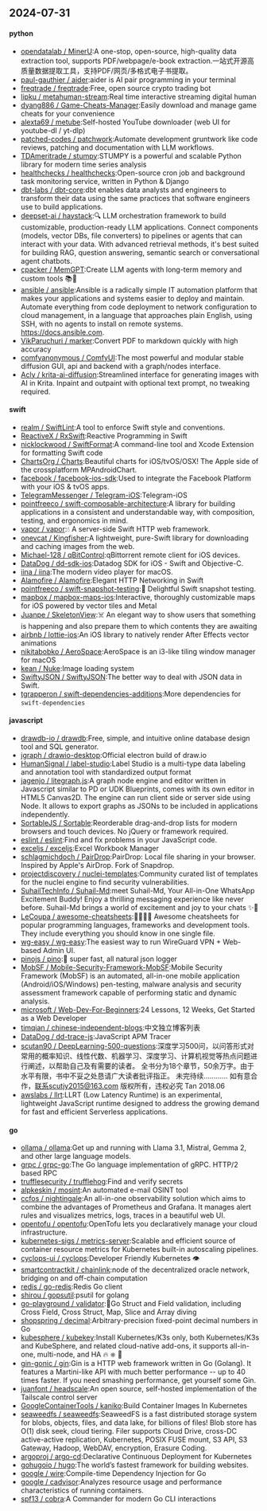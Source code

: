 ## 2024-07-31

#### python
* [opendatalab / MinerU](https://github.com/opendatalab/MinerU):A one-stop, open-source, high-quality data extraction tool, supports PDF/webpage/e-book extraction.一站式开源高质量数据提取工具，支持PDF/网页/多格式电子书提取。
* [paul-gauthier / aider](https://github.com/paul-gauthier/aider):aider is AI pair programming in your terminal
* [freqtrade / freqtrade](https://github.com/freqtrade/freqtrade):Free, open source crypto trading bot
* [lipku / metahuman-stream](https://github.com/lipku/metahuman-stream):Real time interactive streaming digital human
* [dyang886 / Game-Cheats-Manager](https://github.com/dyang886/Game-Cheats-Manager):Easily download and manage game cheats for your convenience
* [alexta69 / metube](https://github.com/alexta69/metube):Self-hosted YouTube downloader (web UI for youtube-dl / yt-dlp)
* [patched-codes / patchwork](https://github.com/patched-codes/patchwork):Automate development gruntwork like code reviews, patching and documentation with LLM workflows.
* [TDAmeritrade / stumpy](https://github.com/TDAmeritrade/stumpy):STUMPY is a powerful and scalable Python library for modern time series analysis
* [healthchecks / healthchecks](https://github.com/healthchecks/healthchecks):Open-source cron job and background task monitoring service, written in Python & Django
* [dbt-labs / dbt-core](https://github.com/dbt-labs/dbt-core):dbt enables data analysts and engineers to transform their data using the same practices that software engineers use to build applications.
* [deepset-ai / haystack](https://github.com/deepset-ai/haystack):🔍 LLM orchestration framework to build customizable, production-ready LLM applications. Connect components (models, vector DBs, file converters) to pipelines or agents that can interact with your data. With advanced retrieval methods, it's best suited for building RAG, question answering, semantic search or conversational agent chatbots.
* [cpacker / MemGPT](https://github.com/cpacker/MemGPT):Create LLM agents with long-term memory and custom tools 📚🦙
* [ansible / ansible](https://github.com/ansible/ansible):Ansible is a radically simple IT automation platform that makes your applications and systems easier to deploy and maintain. Automate everything from code deployment to network configuration to cloud management, in a language that approaches plain English, using SSH, with no agents to install on remote systems. https://docs.ansible.com.
* [VikParuchuri / marker](https://github.com/VikParuchuri/marker):Convert PDF to markdown quickly with high accuracy
* [comfyanonymous / ComfyUI](https://github.com/comfyanonymous/ComfyUI):The most powerful and modular stable diffusion GUI, api and backend with a graph/nodes interface.
* [Acly / krita-ai-diffusion](https://github.com/Acly/krita-ai-diffusion):Streamlined interface for generating images with AI in Krita. Inpaint and outpaint with optional text prompt, no tweaking required.

#### swift
* [realm / SwiftLint](https://github.com/realm/SwiftLint):A tool to enforce Swift style and conventions.
* [ReactiveX / RxSwift](https://github.com/ReactiveX/RxSwift):Reactive Programming in Swift
* [nicklockwood / SwiftFormat](https://github.com/nicklockwood/SwiftFormat):A command-line tool and Xcode Extension for formatting Swift code
* [ChartsOrg / Charts](https://github.com/ChartsOrg/Charts):Beautiful charts for iOS/tvOS/OSX! The Apple side of the crossplatform MPAndroidChart.
* [facebook / facebook-ios-sdk](https://github.com/facebook/facebook-ios-sdk):Used to integrate the Facebook Platform with your iOS & tvOS apps.
* [TelegramMessenger / Telegram-iOS](https://github.com/TelegramMessenger/Telegram-iOS):Telegram-iOS
* [pointfreeco / swift-composable-architecture](https://github.com/pointfreeco/swift-composable-architecture):A library for building applications in a consistent and understandable way, with composition, testing, and ergonomics in mind.
* [vapor / vapor](https://github.com/vapor/vapor):💧 A server-side Swift HTTP web framework.
* [onevcat / Kingfisher](https://github.com/onevcat/Kingfisher):A lightweight, pure-Swift library for downloading and caching images from the web.
* [Michael-128 / qBitControl](https://github.com/Michael-128/qBitControl):qBittorrent remote client for iOS devices.
* [DataDog / dd-sdk-ios](https://github.com/DataDog/dd-sdk-ios):Datadog SDK for iOS - Swift and Objective-C.
* [iina / iina](https://github.com/iina/iina):The modern video player for macOS.
* [Alamofire / Alamofire](https://github.com/Alamofire/Alamofire):Elegant HTTP Networking in Swift
* [pointfreeco / swift-snapshot-testing](https://github.com/pointfreeco/swift-snapshot-testing):📸 Delightful Swift snapshot testing.
* [mapbox / mapbox-maps-ios](https://github.com/mapbox/mapbox-maps-ios):Interactive, thoroughly customizable maps for iOS powered by vector tiles and Metal
* [Juanpe / SkeletonView](https://github.com/Juanpe/SkeletonView):☠️ An elegant way to show users that something is happening and also prepare them to which contents they are awaiting
* [airbnb / lottie-ios](https://github.com/airbnb/lottie-ios):An iOS library to natively render After Effects vector animations
* [nikitabobko / AeroSpace](https://github.com/nikitabobko/AeroSpace):AeroSpace is an i3-like tiling window manager for macOS
* [kean / Nuke](https://github.com/kean/Nuke):Image loading system
* [SwiftyJSON / SwiftyJSON](https://github.com/SwiftyJSON/SwiftyJSON):The better way to deal with JSON data in Swift.
* [tgrapperon / swift-dependencies-additions](https://github.com/tgrapperon/swift-dependencies-additions):More dependencies for `swift-dependencies`

#### javascript
* [drawdb-io / drawdb](https://github.com/drawdb-io/drawdb):Free, simple, and intuitive online database design tool and SQL generator.
* [jgraph / drawio-desktop](https://github.com/jgraph/drawio-desktop):Official electron build of draw.io
* [HumanSignal / label-studio](https://github.com/HumanSignal/label-studio):Label Studio is a multi-type data labeling and annotation tool with standardized output format
* [jagenjo / litegraph.js](https://github.com/jagenjo/litegraph.js):A graph node engine and editor written in Javascript similar to PD or UDK Blueprints, comes with its own editor in HTML5 Canvas2D. The engine can run client side or server side using Node. It allows to export graphs as JSONs to be included in applications independently.
* [SortableJS / Sortable](https://github.com/SortableJS/Sortable):Reorderable drag-and-drop lists for modern browsers and touch devices. No jQuery or framework required.
* [eslint / eslint](https://github.com/eslint/eslint):Find and fix problems in your JavaScript code.
* [exceljs / exceljs](https://github.com/exceljs/exceljs):Excel Workbook Manager
* [schlagmichdoch / PairDrop](https://github.com/schlagmichdoch/PairDrop):PairDrop: Local file sharing in your browser. Inspired by Apple's AirDrop. Fork of Snapdrop.
* [projectdiscovery / nuclei-templates](https://github.com/projectdiscovery/nuclei-templates):Community curated list of templates for the nuclei engine to find security vulnerabilities.
* [SuhailTechInfo / Suhail-Md](https://github.com/SuhailTechInfo/Suhail-Md):meet Suhail-Md, Your All-in-One WhatsApp Excitement Buddy! Enjoy a thrilling messaging experience like never before. Suhail-Md brings a world of excitement and joy to your chats ✨🤖
* [LeCoupa / awesome-cheatsheets](https://github.com/LeCoupa/awesome-cheatsheets):👩‍💻👨‍💻 Awesome cheatsheets for popular programming languages, frameworks and development tools. They include everything you should know in one single file.
* [wg-easy / wg-easy](https://github.com/wg-easy/wg-easy):The easiest way to run WireGuard VPN + Web-based Admin UI.
* [pinojs / pino](https://github.com/pinojs/pino):🌲 super fast, all natural json logger
* [MobSF / Mobile-Security-Framework-MobSF](https://github.com/MobSF/Mobile-Security-Framework-MobSF):Mobile Security Framework (MobSF) is an automated, all-in-one mobile application (Android/iOS/Windows) pen-testing, malware analysis and security assessment framework capable of performing static and dynamic analysis.
* [microsoft / Web-Dev-For-Beginners](https://github.com/microsoft/Web-Dev-For-Beginners):24 Lessons, 12 Weeks, Get Started as a Web Developer
* [timqian / chinese-independent-blogs](https://github.com/timqian/chinese-independent-blogs):中文独立博客列表
* [DataDog / dd-trace-js](https://github.com/DataDog/dd-trace-js):JavaScript APM Tracer
* [scutan90 / DeepLearning-500-questions](https://github.com/scutan90/DeepLearning-500-questions):深度学习500问，以问答形式对常用的概率知识、线性代数、机器学习、深度学习、计算机视觉等热点问题进行阐述，以帮助自己及有需要的读者。 全书分为18个章节，50余万字。由于水平有限，书中不妥之处恳请广大读者批评指正。 未完待续............ 如有意合作，联系scutjy2015@163.com 版权所有，违权必究 Tan 2018.06
* [awslabs / llrt](https://github.com/awslabs/llrt):LLRT (Low Latency Runtime) is an experimental, lightweight JavaScript runtime designed to address the growing demand for fast and efficient Serverless applications.

#### go
* [ollama / ollama](https://github.com/ollama/ollama):Get up and running with Llama 3.1, Mistral, Gemma 2, and other large language models.
* [grpc / grpc-go](https://github.com/grpc/grpc-go):The Go language implementation of gRPC. HTTP/2 based RPC
* [trufflesecurity / trufflehog](https://github.com/trufflesecurity/trufflehog):Find and verify secrets
* [alpkeskin / mosint](https://github.com/alpkeskin/mosint):An automated e-mail OSINT tool
* [ccfos / nightingale](https://github.com/ccfos/nightingale):An all-in-one observability solution which aims to combine the advantages of Prometheus and Grafana. It manages alert rules and visualizes metrics, logs, traces in a beautiful web UI.
* [opentofu / opentofu](https://github.com/opentofu/opentofu):OpenTofu lets you declaratively manage your cloud infrastructure.
* [kubernetes-sigs / metrics-server](https://github.com/kubernetes-sigs/metrics-server):Scalable and efficient source of container resource metrics for Kubernetes built-in autoscaling pipelines.
* [cyclops-ui / cyclops](https://github.com/cyclops-ui/cyclops):Developer Friendly Kubernetes 👁️
* [smartcontractkit / chainlink](https://github.com/smartcontractkit/chainlink):node of the decentralized oracle network, bridging on and off-chain computation
* [redis / go-redis](https://github.com/redis/go-redis):Redis Go client
* [shirou / gopsutil](https://github.com/shirou/gopsutil):psutil for golang
* [go-playground / validator](https://github.com/go-playground/validator):💯Go Struct and Field validation, including Cross Field, Cross Struct, Map, Slice and Array diving
* [shopspring / decimal](https://github.com/shopspring/decimal):Arbitrary-precision fixed-point decimal numbers in Go
* [kubesphere / kubekey](https://github.com/kubesphere/kubekey):Install Kubernetes/K3s only, both Kubernetes/K3s and KubeSphere, and related cloud-native add-ons, it supports all-in-one, multi-node, and HA 🔥 ⎈ 🐳
* [gin-gonic / gin](https://github.com/gin-gonic/gin):Gin is a HTTP web framework written in Go (Golang). It features a Martini-like API with much better performance -- up to 40 times faster. If you need smashing performance, get yourself some Gin.
* [juanfont / headscale](https://github.com/juanfont/headscale):An open source, self-hosted implementation of the Tailscale control server
* [GoogleContainerTools / kaniko](https://github.com/GoogleContainerTools/kaniko):Build Container Images In Kubernetes
* [seaweedfs / seaweedfs](https://github.com/seaweedfs/seaweedfs):SeaweedFS is a fast distributed storage system for blobs, objects, files, and data lake, for billions of files! Blob store has O(1) disk seek, cloud tiering. Filer supports Cloud Drive, cross-DC active-active replication, Kubernetes, POSIX FUSE mount, S3 API, S3 Gateway, Hadoop, WebDAV, encryption, Erasure Coding.
* [argoproj / argo-cd](https://github.com/argoproj/argo-cd):Declarative Continuous Deployment for Kubernetes
* [gohugoio / hugo](https://github.com/gohugoio/hugo):The world’s fastest framework for building websites.
* [google / wire](https://github.com/google/wire):Compile-time Dependency Injection for Go
* [google / cadvisor](https://github.com/google/cadvisor):Analyzes resource usage and performance characteristics of running containers.
* [spf13 / cobra](https://github.com/spf13/cobra):A Commander for modern Go CLI interactions
